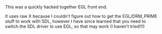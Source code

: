 This was a quickly hacked together EGL front end.

It uses raw X because I couldn't figure out how to get the EGL/DRM_PRIME stuff to work with SDL, however I have
since learned that you need to switch the SDL driver to use EGL, so that may work (I haven't tried!!!)
